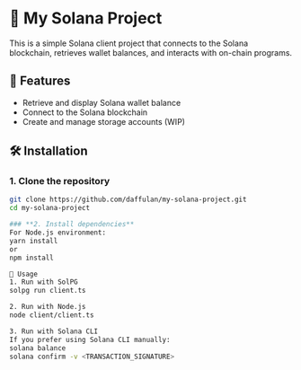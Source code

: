 # 🚀 My Solana Project  

This is a simple Solana client project that connects to the Solana blockchain, retrieves wallet balances, and interacts with on-chain programs.  

## 📌 Features  
- Retrieve and display Solana wallet balance  
- Connect to the Solana blockchain  
- Create and manage storage accounts (WIP)  

## 🛠 Installation  

### **1. Clone the repository**  
```bash
git clone https://github.com/daffulan/my-solana-project.git
cd my-solana-project

### **2. Install dependencies**
For Node.js environment:
yarn install
or
npm install

🚀 Usage
1. Run with SolPG
solpg run client.ts

2. Run with Node.js
node client/client.ts

3. Run with Solana CLI
If you prefer using Solana CLI manually:
solana balance
solana confirm -v <TRANSACTION_SIGNATURE>
